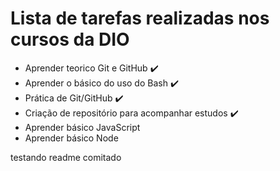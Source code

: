 # Lista de tarefas realizadas nos cursos da DIO

 - Aprender teorico Git e GitHub ✔️
 - Aprender o básico do uso do Bash ✔️
 - Prática de Git/GitHub ✔️
 - Criação de repositório para acompanhar estudos ✔️
 - Aprender básico JavaScript
 - Aprender básico Node

testando readme comitado
